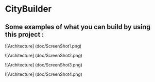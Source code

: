 # CityBuilder


## Some examples of what you can build by using this project :

![Architecture] (doc/ScreenShot1.png)

![Architecture] (doc/ScreenShot2.png)

![Architecture] (doc/ScreenShot3.png)

![Architecture] (doc/ScreenShot4.png)

